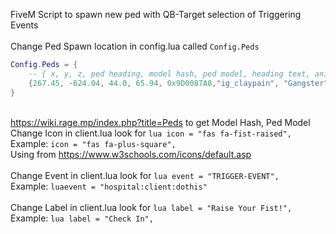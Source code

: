 FiveM Script to spawn new ped with QB-Target selection of Triggering Events
<BR>
<BR>
Change Ped Spawn location in config.lua called ```Config.Peds```

```lua
Config.Peds = {
    -- { x, y, z, ped heading, model hash, ped model, heading text, animation info }
    {267.45, -624.04, 44.0, 65.94, 0x9D0087A8,"ig_claypain", "Gangster", "amb@world_human_aa_smoke@male@idle_a"}
}
```
<BR>https://wiki.rage.mp/index.php?title=Peds to get Model Hash, Ped Model
<BR>
Change Icon in client.lua look for ```lua icon = "fas fa-fist-raised",```
<BR>Example: ```icon = "fas fa-plus-square",```
<BR>Using from https://www.w3schools.com/icons/default.asp
<BR>
<BR>
Change Event in client.lua look for ```lua event = "TRIGGER-EVENT",``` 
<BR>Example: ```luaevent = "hospital:client:dothis"```
<BR>
<BR>
Change Label in client.lua look for ```lua label = "Raise Your Fist!",``` 
<BR>Example: ```lua label = "Check In",``` 
